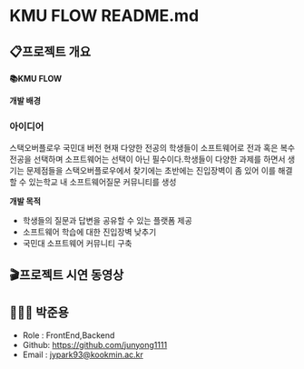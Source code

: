 # KMU FLOW README.md

## 📋프로젝트 개요 

**📚KMU FLOW**

**개발 배경** 

### 아이디어 
스택오버플로우 국민대 버전
현재 다양한 전공의 학생들이 소프트웨어로 전과 혹은 복수전공을 선택하며 소프트웨어는 선택이 아닌 필수이다.학생들이 다양한 과제를 하면서 생기는 문제점들을 스택오버플로우에서 찾기에는 초반에는 진입장벽이 좀 있어 이를 해결할 수 있는학교 내 소프트웨어질문 커뮤니티를 생성

**개발 목적** 
- 학생들의 질문과 답변을 공유할 수 있는 플랫폼 제공
- 소프트웨어 학습에 대한 진입장벽 낮추기
- 국민대 소프트웨어 커뮤니티 구축

## 🎬프로젝트 시연 동영상

 <div align="center">
<!--  
[![Video Label](http://img.youtube.com/vi/hasLYYplS_g/0.jpg)](https://www.youtube.com/watch?v=hasLYYplS_g) -->

</div>


## 👨🏾‍💻 박준용
- Role : FrontEnd,Backend
- Github: https://github.com/junyong1111
- Email : jypark93@kookmin.ac.kr


<!-- ## 🔎사용 환경 설정 및 시작하기
[🛠 Application](https://github.com/KOBOTBOARD-11/OSS_2022/tree/app_dev)  -->

<!-- ⎿_[🛠 Booriya](https://github.com/KOBOTBOARD-11/OSS_2022/tree/app_dev/booriya
)  


[🛠 Data Science](https://github.com/KOBOTBOARD-11/OSS_2022/tree/AI_dev) 

[🛠 Functions](https://github.com/KOBOTBOARD-11/OSS_2022/tree/functions_dev) 

[🛠 Stream ](https://github.com/KOBOTBOARD-11/OSS_2022/tree/stream_dev) 






 -->
